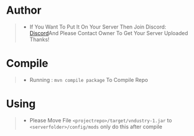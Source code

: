 # Author
> - If You Want To Put It On Your Server Then Join Discord: [Discord](https://discord.gg/YyXd2dq99z)And Please Contact Owner To Get Your Server Uploaded Thanks!
# Compile
> - Running : ```mvn compile package``` To Compile Repo
# Using 
> - Please Move File ```<projectrepo>/target/vndustry-1.jar``` to ```<serverfolder>/config/mods``` only do this after compile
